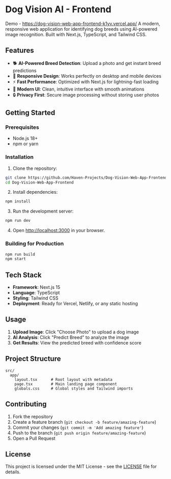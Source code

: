 # Dog Vision AI - Frontend
Demo - https://dog-vision-web-app-frontend-k1yv.vercel.app/ 
A modern, responsive web application for identifying dog breeds using AI-powered image recognition. Built with Next.js, TypeScript, and Tailwind CSS.

## Features

- 🐕 **AI-Powered Breed Detection**: Upload a photo and get instant breed predictions
- 📱 **Responsive Design**: Works perfectly on desktop and mobile devices
- ⚡ **Fast Performance**: Optimized with Next.js for lightning-fast loading
- 🎨 **Modern UI**: Clean, intuitive interface with smooth animations
- 🔒 **Privacy First**: Secure image processing without storing user photos

## Getting Started

### Prerequisites

- Node.js 18+ 
- npm or yarn

### Installation

1. Clone the repository:
```bash
git clone https://github.com/Haven-Projects/Dog-Vision-Web-App-Frontend.git
cd Dog-Vision-Web-App-Frontend
```

2. Install dependencies:
```bash
npm install
```

3. Run the development server:
```bash
npm run dev
```

4. Open [http://localhost:3000](http://localhost:3000) in your browser.

### Building for Production

```bash
npm run build
npm start
```

## Tech Stack

- **Framework**: Next.js 15
- **Language**: TypeScript
- **Styling**: Tailwind CSS
- **Deployment**: Ready for Vercel, Netlify, or any static hosting

## Usage

1. **Upload Image**: Click "Choose Photo" to upload a dog image
2. **AI Analysis**: Click "Predict Breed" to analyze the image
3. **Get Results**: View the predicted breed with confidence score

## Project Structure

```
src/
  app/
    layout.tsx      # Root layout with metadata
    page.tsx        # Main landing page component
    globals.css     # Global styles and Tailwind imports
```

## Contributing

1. Fork the repository
2. Create a feature branch (`git checkout -b feature/amazing-feature`)
3. Commit your changes (`git commit -m 'Add amazing feature'`)
4. Push to the branch (`git push origin feature/amazing-feature`)
5. Open a Pull Request

## License

This project is licensed under the MIT License - see the [LICENSE](LICENSE) file for details.

